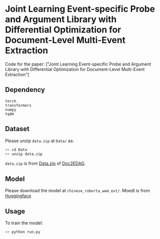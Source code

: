 # Joint Learning Event-specific Probe and Argument Library with Differential Optimization for Document-Level Multi-Event Extraction
Code for the paper: 
["Joint Learning Event-specific Probe and Argument Library with Differential Optimization for Document-Level Multi-Event Extraction"]

## Dependency

```
torch
transformers
numpy
tqdm
```
## Dataset

Please unzip `data.zip` at `Data/` as:

```bash
>> cd Data
>> unzip data.zip
```

`data.zip` is from [Data.zip](https://github.com/dolphin-zs/Doc2EDAG/raw/master/Data.zip) of [Doc2EDAG](https://github.com/dolphin-zs/Doc2EDAG).

## Model
Please download the model at `chinese_roberta_wwm_ext/`.
Moedl is from [Huggingface](https://huggingface.co/hfl/chinese-roberta-wwm-ext)

## Usage

To train the model:

```bash
>> python run.py
```
